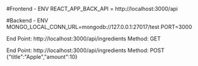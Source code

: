 #Frontend - ENV
REACT_APP_BACK_API = http://localhost:3000/api


#Backend - ENV
MONGO_LOCAL_CONN_URL=mongodb://127.0.0.1:27017/test 
PORT=3000


End Point: http://localhost:3000/api/ingredients
Method: GET


End Point: http://localhost:3000/api/ingredients
Method: POST
{"title":"Apple","amount":10}



